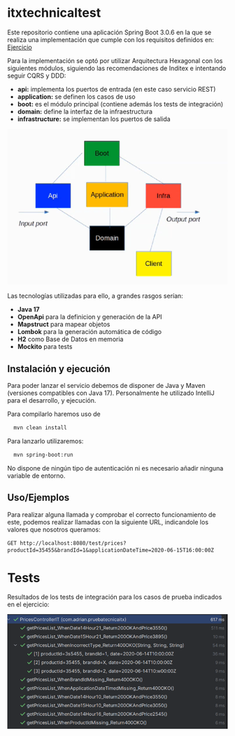 
# itxtechnicaltest

Este repositorio contiene una aplicación Spring Boot 3.0.6 en la que se realiza una implementación que cumple con los requisitos definidos en: [Ejercicio](docs/exercise.txt)

Para la implementación se optó por utilizar Arquitectura Hexagonal con los siguientes módulos, siguiendo las recomendaciones de Inditex e intentando seguir CQRS y DDD:
- **api:** implementa los puertos de entrada (en este caso servicio REST)
- **application:** se definen los casos de uso
- **boot:** es el módulo principal (contiene además los tests de integración)
- **domain:** define la interfaz de la infraestructura
- **infrastructure:** se implementan los puertos de salida

![hexagonal.png](docs/hexagonal.png)


Las tecnologías utilizadas para ello, a grandes rasgos serían:
- **Java 17**
- **OpenApi** para la definicion y generación de la API
- **Mapstruct** para mapear objetos
- **Lombok** para la generación automática de código
- **H2** como Base de Datos en memoria
- **Mockito** para tests

## Instalación y ejecución

Para poder lanzar el servicio debemos de disponer de Java y Maven (versiones compatibles con Java 17). Personalmente he utilizado IntelliJ para el desarrollo, y ejecución.

Para compilarlo haremos uso de
```bash
  mvn clean install
```

Para lanzarlo utilizaremos:
```bash
  mvn spring-boot:run
```

No dispone de ningún tipo de autenticación ni es necesario añadir ninguna variable de entorno.


## Uso/Ejemplos

Para realizar alguna llamada y comprobar el correcto funcionamiento de este, podemos realizar llamadas con la siguiente URL, indicandole los valores que nosotros queramos:

```
GET http://localhost:8080/test/prices?productId=35455&brandId=1&applicationDateTime=2020-06-15T16:00:00Z
```


# Tests

Resultados de los tests de integración para los casos de prueba indicados en el ejercicio: 

![tests.png](docs/tests.png)
